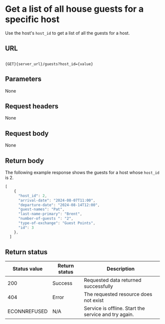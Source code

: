 # Get a list of all house guests for a specific host

Use the host's `host_id` to get a list of all the guests for a host.

## URL

```shell

{GET}{server_url}/guests?host_id={value}

```

## Parameters

None

## Request headers

None

## Request body

None

## Return body

The following example response shows the guests for a host whose `host_id` is 2.

```js
[
    {
      "host_id": 2,
      "arrival-date": "2024-08-07T11:00",
      "departure-date": "2024-08-14T12:00", 
      "guest-names": "Pat",
      "last-name-primary": "Brent",
      "number-of-guests ": "2",
      "type-of-exchange": "Guest Points",  
      "id": 3
    },
  ]
```

## Return status

| Status value | Return status | Description |
| ------------- | ----------- | ----------- |
| 200 | Success | Requested data returned successfully |
| 404 | Error | The requested resource does not exist |
| ECONNREFUSED | N/A | Service is offline. Start the service and try again. |
